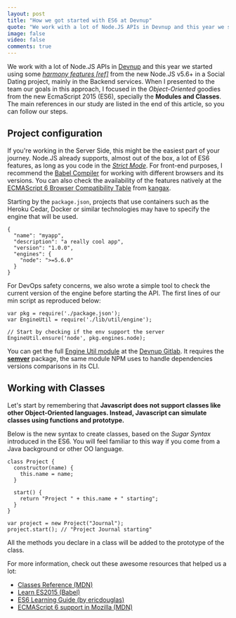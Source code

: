 ```yaml
---
layout: post
title: "How we got started with ES6 at Devnup"
quote: "We work with a lot of Node.JS APIs in Devnup and this year we started using some harmony features from the new Node.JS v5.6+ in a Social Dating project, mainly in the Backend services. When I presented to the team our goals in this approach, I focused in the Object-Oriented goodies from the new EcmaScript 2015 (ES6), specially the Modules and Classes."
image: false
video: false
comments: true
---
```


We work with a lot of Node.JS APIs in [Devnup](https://devnup.solutions) and this year we started using some [*harmony features [ref]*](#) from the new Node.JS v5.6+ in a Social Dating project, mainly in the Backend services. When I presented to the team our goals in this approach, I focused in the *Object-Oriented* goodies from the new EcmaScript 2015 (ES6), specially the **Modules and Classes**. The main references in our study are listed in the end of this article, so you can follow our steps.

## Project configuration

If you're working in the Server Side, this might be the easiest part of your journey. Node.JS already supports, almost out of the box, a lot of ES6 features, as long as you code in the [*Strict Mode*](). For front-end purposes, I recommend the [Babel Compiler](https://babeljs.io/) for working with different browsers and its versions. You can also check the availability of the features natively at the [ECMAScript 6 Browser Compatibility Table](http://kangax.github.io/compat-table/es6/) from [kangax](https://kangax.github.io).

Starting by the ```package.json```, projects that use containers such as the Heroku Cedar, Docker or similar technologies may have to specify the engine that will be used.

```
{
  "name": "myapp",
  "description": "a really cool app",
  "version": "1.0.0",
  "engines": {
    "node": ">=5.6.0"
  }
}
```

For DevOps safety concerns, we also wrote a simple tool to check the current version of the engine before starting the API. The first lines of our min script as reproduced below:


```
var pkg = require('./package.json');
var EngineUtil = require('./lib/util/engine');

// Start by checking if the env support the server
EngineUtil.ensure('node', pkg.engines.node);
```

You can get the full [Engine Util module]() at the [Devnup Gitlab](http://gitlab.devnup.com/public). It requires the **[semver](https://npmjs.org/package/semver)** package, the same module NPM uses to handle dependencies versions comparisons in its CLI.

## Working with Classes

Let's start by remembering that **Javascript does not support classes like other Object-Oriented languages. Instead, Javascript can simulate classes using functions and prototype.**

Below is the new syntax to create classes, based on the *Sugar Syntax* introduced in the ES6. You will feel familiar to this way if you come from a Java background or other OO language.

```
class Project {
  constructor(name) {
    this.name = name;
  }

  start() {
    return "Project " + this.name + " starting";
  }
}

var project = new Project("Journal");
project.start(); // "Project Journal starting"
```

All the methods you declare in a class will be added to the prototype of the class.

For more information, check out these awesome resources that helped us a lot:

- [Classes Reference (MDN)](https://developer.mozilla.org/en-US/docs/Web/JavaScript/Reference/Classes)
- [Learn ES2015 (Babel)](https://babeljs.io/docs/learn-es2015/)
- [ES6 Learning Guide (by ericdouglas)](https://github.com/ericdouglas/ES6-Learning)
- [ECMAScript 6 support in Mozilla (MDN)](https://developer.mozilla.org/en-US/docs/Web/JavaScript/New_in_JavaScript/ECMAScript_6_support_in_Mozilla)
